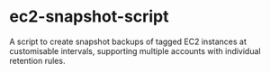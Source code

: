 # ec2-snapshot-script
A script to create snapshot backups of tagged EC2 instances at customisable intervals, supporting multiple accounts with individual retention rules.

